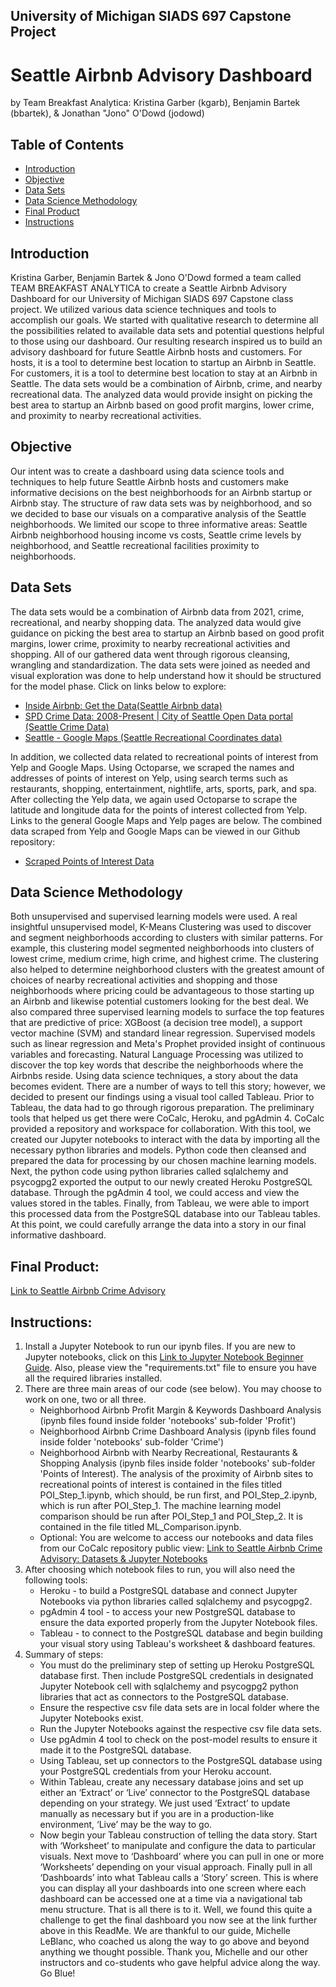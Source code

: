 ## University of Michigan SIADS 697 Capstone Project
# Seattle Airbnb Advisory Dashboard 
by Team Breakfast Analytica: Kristina Garber (kgarb), Benjamin Bartek (bbartek), & Jonathan "Jono" O'Dowd (jodowd)

## Table of Contents
* [Introduction](#introduction)
* [Objective](#objective)
* [Data Sets](#data-sets)
* [Data Science Methodology](#data-science-methodology)
* [Final Product](#final-product)
* [Instructions](#instructions)


## Introduction
Kristina Garber, Benjamin Bartek & Jono O'Dowd formed a team called TEAM BREAKFAST ANALYTICA to create a Seattle Airbnb Advisory Dashboard for our University of Michigan SIADS 697 Capstone class project. We utilized various data science techniques and tools to accomplish our goals. We started with qualitative research to determine all the possibilities related to available data sets and potential questions helpful to those using our dashboard. Our resulting research inspired us to build an advisory dashboard for future Seattle Airbnb hosts and customers. For hosts, it is a tool to determine best location to startup an Airbnb in Seattle. For customers, it is a tool to determine best location to stay at an Airbnb in Seattle. The data sets would be a combination of Airbnb, crime, and nearby recreational data. The analyzed data would provide insight on picking the best area to startup an Airbnb based on good profit margins, lower crime, and proximity to nearby recreational activities. 



## Objective
Our intent was to create a dashboard using data science tools and techniques to help future Seattle Airbnb hosts and customers make informative decisions on the best neighborhoods for an Airbnb startup or Airbnb stay. The structure of raw data sets was by neighborhood, and so we decided to base our visuals on a comparative analysis of the Seattle neighborhoods. We limited our scope to three informative areas: Seattle Airbnb neighborhood housing income vs costs, Seattle crime levels by neighborhood, and Seattle recreational facilities proximity to neighborhoods.

## Data Sets
The data sets would be a combination of Airbnb data from 2021, crime, recreational, and nearby shopping data. The analyzed data would give guidance on picking the best area to startup an Airbnb based on good profit margins, lower crime, proximity to nearby recreational activities and shopping. All of our gathered data went through rigorous cleansing, wrangling and standardization. The data sets were joined as needed and visual exploration was done to help understand how it should be structured for the model phase. Click on links below to explore:
* [Inside Airbnb: Get the Data(Seattle Airbnb data)](http://insideairbnb.com/get-the-data/)
* [SPD Crime Data: 2008-Present | City of Seattle Open Data portal (Seattle Crime Data)](https://data.seattle.gov/Public-Safety/SPD-Crime-Data-2008-Present/tazs-3rd5/data)
* [Seattle - Google Maps (Seattle Recreational Coordinates data)](https://www.google.com/maps/place/Seattle,+WA/@47.6129428,-122.4824927,11z/data=!3m1!4b1!4m5!3m4!1s0x5490102c93e83355:0x102565466944d59a!8m2!3d47.6062095!4d-122.3320708)

In addition, we collected data related to recreational points of interest from Yelp and Google Maps. Using Octoparse, we scraped the names and addresses of points of interest on Yelp, using search terms such as restaurants, shopping, entertainment, nightlife, arts, sports, park, and spa. After collecting the Yelp data, we again used Octoparse to scrape the latitude and longitude data for the points of interest collected from Yelp. Links to the general Google Maps and Yelp pages are below. The combined data scraped from Yelp and Google Maps can be viewed in our Github repository: 

* [Scraped Points of Interest Data](https://github.com/Team-Breakfast-Analytica/breakfast/blob/main/data/assets/seattle_poi_apr2022_v4.csv)

## Data Science Methodology
Both unsupervised and supervised learning models were used. A real insightful unsupervised model, K-Means Clustering was used to discover and segment neighborhoods according to clusters with similar patterns. For example, this clustering model segmented neighborhoods into clusters of lowest crime, medium crime, high crime, and highest crime. The clustering also helped to determine neighborhood clusters with the greatest amount of choices of nearby recreational activities and shopping and those neighborhoods where pricing could be advantageous to those starting up an Airbnb and likewise potential customers looking for the best deal. We also compared three supervised learning models to surface the top features that are predictive of price: XGBoost (a decision tree model), a support vector machine (SVM) and standard linear regression. Supervised models such as linear regression and Meta's Prophet provided insight of continuous variables and forecasting. Natural Language Processing was utilized to discover the top key words that describe the neighborhoods where the Airbnbs reside.  Using data science techniques, a story about the data becomes evident. There are a number of ways to tell this story; however, we decided to present our findings using a visual tool called Tableau. Prior to Tableau, the data had to go through rigorous preparation. The preliminary tools that helped us get there were CoCalc, Heroku, and pgAdmin 4. CoCalc provided a repository and workspace for collaboration. With this tool, we created our Jupyter notebooks to interact with the data by importing all the necessary python libraries and models.  Python code then cleansed and prepared the data for processing by our chosen machine learning models. Next, the python code using python libraries called sqlalchemy and psycogpg2 exported the output to our newly created Heroku PostgreSQL database.  Through the pgAdmin 4 tool, we could access and view the values stored in the tables. Finally, from Tableau, we were able to import this processed data from the PostgreSQL database into our Tableau tables. At this point, we could carefully arrange the data into a story in our final informative dashboard.

## Final Product: 
[Link to Seattle Airbnb Crime Advisory](https://public.tableau.com/views/Seattle_Airbnb_Advisory_Dashboard/Story-All?:language=en-US&:display_count=n&:origin=viz_share_link) 

## Instructions:

1. Install a Jupyter Notebook to run our ipynb files. If you are new to Jupyter notebooks, click on this [Link to Jupyter Notebook Beginner Guide](https://jupyter-notebook-beginner-guide.readthedocs.io/en/latest/execute.html). Also, please view the "requirements.txt" file to ensure you have all the required libraries installed.
2. There are three main areas of our code (see below). You may choose to work on one, two or all three.
    * Neighborhood Airbnb Profit Margin & Keywords Dashboard Analysis (ipynb files found inside folder 'notebooks' sub-folder 'Profit')
    * Neighborhood Airbnb Crime Dashboard Analysis (ipynb files found inside folder 'notebooks' sub-folder 'Crime')
    * Neighborhood Airbnb with Nearby Recreational, Restaurants & Shopping Analysis (ipynb files inside folder 'notebooks' sub-folder 'Points of Interest). The analysis of the proximity of Airbnb sites to recreational points of interest is contained in the files titled POI_Step_1.ipynb, which should, be run first, and POI_Step_2.ipynb, which is run after POI_Step_1. The machine learning model comparison should be run after POI_Step_1 and POI_Step_2. It is contained in the file titled ML_Comparison.ipynb. 
    * Optional: You are welcome to access our notebooks and data files from our CoCalc repository public view: [Link to Seattle Airbnb Crime Advisory: Datasets & Jupyter Notebooks](https://cocalc.com/share/public_paths/9f5e4e91cd5e0842e82c32209ca40da9b7e1b24f)   
3. After choosing which notebook files to run, you will also need the following tools:
    * Heroku - to build a PostgreSQL database and connect Jupyter Notebooks via python libraries called sqlalchemy and psycogpg2.
    * pgAdmin 4 tool - to access your new PostgreSQL database to ensure the data exported properly from the Jupyter Notebook files.
    * Tableau - to connect to the PostgreSQL database and begin building your visual story using Tableau's worksheet & dashboard features.
4. Summary of steps:
    * You must do the preliminary step of setting up Heroku PostgreSQL database first. Then include PostgreSQL credentials in designated Jupyter Notebook cell with sqlalchemy and psycogpg2 python libraries that act as connectors to the PostgreSQL database.
    * Ensure the respective csv file data sets are in local folder where the Jupyter Notebooks exist.
    * Run the Jupyter Notebooks against the respective csv file data sets.
    * Use pgAdmin 4 tool to check on the post-model results to ensure it made it to the PostgreSQL database.
    * Using Tableau, set up connectors to the PostgreSQL database using your PostgreSQL credentials from your Heroku account.
    * Within Tableau, create any necessary database joins and set up either an ‘Extract’ or ‘Live’ connector to the PostgreSQL database depending on your strategy. We just used ‘Extract’ to update manually as necessary but if you are in a production-like environment, ‘Live’ may be the way to go.
    * Now begin your Tableau construction of telling the data story. Start with ‘Worksheet’ to manipulate and configure the data to particular visuals. Next move to ‘Dashboard’ where you can pull in one or more ‘Worksheets’ depending on your visual approach. Finally pull in all ‘Dashboards’ into what Tableau calls a ‘Story’ screen. This is where you can display all your dashboards into one screen where each dashboard can be accessed one at a time via a navigational tab menu structure. That is all there is to it. Well, we found this quite a challenge to get the final dashboard you now see at the link further above in this ReadMe. We are thankful to our guide, Michelle LeBlanc, who coached us along the way to go above and beyond anything we thought possible. Thank you, Michelle and our other instructors and co-students who gave helpful advice along the way. Go Blue!
